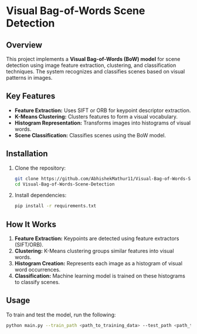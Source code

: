 # Visual Bag-of-Words Scene Detection

## Overview
This project implements a **Visual Bag-of-Words (BoW) model** for scene detection using image feature extraction, clustering, and classification techniques. The system recognizes and classifies scenes based on visual patterns in images.

## Key Features
- **Feature Extraction:** Uses SIFT or ORB for keypoint descriptor extraction.
- **K-Means Clustering:** Clusters features to form a visual vocabulary.
- **Histogram Representation:** Transforms images into histograms of visual words.
- **Scene Classification:** Classifies scenes using the BoW model.

## Installation

1. Clone the repository:
    ```bash
    git clone https://github.com/AbhishekMathur11/Visual-Bag-of-Words-Scene-Detection.git
    cd Visual-Bag-of-Words-Scene-Detection
    ```

2. Install dependencies:
    ```bash
    pip install -r requirements.txt
    ```

## How It Works

1. **Feature Extraction:** Keypoints are detected using feature extractors (SIFT/ORB).
2. **Clustering:** K-Means clustering groups similar features into visual words.
3. **Histogram Creation:** Represents each image as a histogram of visual word occurrences.
4. **Classification:** Machine learning model is trained on these histograms to classify scenes.

## Usage

To train and test the model, run the following:
```bash
python main.py --train_path <path_to_training_data> --test_path <path_to_testing_data>
